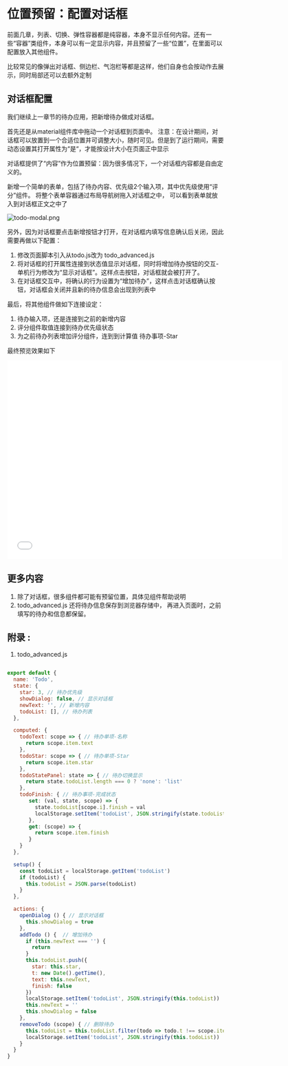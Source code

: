 # 位置预留：配置对话框

前面几章，列表、切换、弹性容器都是纯容器，本身不显示任何内容。还有一些“容器”类组件，本身可以有一定显示内容，并且预留了一些“位置”，在里面可以配置放入其他组件。

比较常见的像弹出对话框、侧边栏、气泡栏等都是这样，他们自身也会按动作去展示，同时局部还可以去额外定制

## 对话框配置
我们继续上一章节的待办应用，把新增待办做成对话框。

首先还是从material组件库中拖动一个对话框到页面中。 注意：在设计期间，对话框可以放置到一个合适位置并可调整大小，随时可见。但是到了运行期间，需要动态设置其打开属性为“是“，才能按设计大小在页面正中显示

对话框提供了“内容”作为位置预留：因为很多情况下，一个对话框内容都是自由定义的。

新增一个简单的表单，包括了待办内容、优先级2个输入项，其中优先级使用“评分”组件。 将整个表单容器通过布局导航树拖入对话框之中， 可以看到表单就放入到对话框正文之中了

![todo-modal.png](//ridgeui.com/docs/tutorial/images/todo-modal.png)

另外，因为对话框要点击新增按钮才打开，在对话框内填写信息确认后关闭，因此需要再做以下配置：
1. 修改页面脚本引入从todo.js改为 todo_advanced.js
2. 将对话框的打开属性连接到状态值显示对话框，同时将增加待办按钮的交互-单机行为修改为“显示对话框”。这样点击按钮，对话框就会被打开了。
3. 在对话框交互中，将确认的行为设置为“增加待办”，这样点击对话框确认按钮，对话框会关闭并且新的待办信息会出现到列表中


最后，将其他组件做如下连接设定：
1. 待办输入项，还是连接到之前的新增内容
2. 评分组件取值连接到待办优先级状态
3. 为之前待办列表增加评分组件，连到到计算值 待办事项-Star
  
最终预览效果如下 

<iframe src="//ridgeui.com/npm/ridge-tutorial/#/tasks/todoList_modal" width="640" height="460" frameborder="0" allowfullscreen>
</iframe>

## 更多内容

1. 除了对话框，很多组件都可能有预留位置，具体见组件帮助说明
2. todo_advanced.js 还将待办信息保存到浏览器存储中， 再进入页面时，之前填写的待办和信息都保留。

## 附录 : 
1. todo_advanced.js
```javascript

export default {
  name: 'Todo',
  state: {
    star: 3, // 待办优先级
    showDialog: false, // 显示对话框
    newText: '', // 新增内容
    todoList: [], // 待办列表
  },

  computed: {
    todoText: scope => { // 待办单项-名称
      return scope.item.text
    },
    todoStar: scope => { // 待办单项-Star
      return scope.item.star
    },
    todoStatePanel: state => { // 待办切换显示
      return state.todoList.length === 0 ? 'none': 'list'
    },
    todoFinish: { // 待办事项-完成状态
       set: (val, state, scope) => {
         state.todoList[scope.i].finish = val
         localStorage.setItem('todoList', JSON.stringify(state.todoList))
       },
       get: (scope) => {
         return scope.item.finish
       }
    }
  },

  setup() {
    const todoList = localStorage.getItem('todoList')
    if (todoList) {
      this.todoList = JSON.parse(todoList)
    }
  },

  actions: {
    openDialog () { // 显示对话框
      this.showDialog = true
    },
    addTodo () {  // 增加待办
      if (this.newText === '') {
        return
      }
      this.todoList.push({
        star: this.star,
        t: new Date().getTime(),
        text: this.newText,
        finish: false
      })
      localStorage.setItem('todoList', JSON.stringify(this.todoList))
      this.newText = ''
      this.showDialog = false
    },
    removeTodo (scope) { // 删除待办
      this.todoList = this.todoList.filter(todo => todo.t !== scope.item.t)
      localStorage.setItem('todoList', JSON.stringify(this.todoList))
    }
  }
}
```



